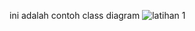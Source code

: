 ini adalah contoh class diagram
![latihan 1](https://github.com/user-attachments/assets/a78ef878-adb7-4a00-a855-ac458edea789)
